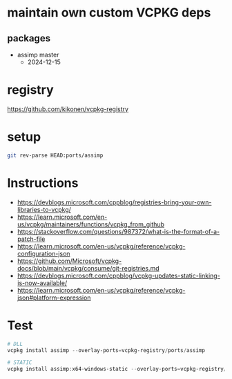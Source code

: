 # maintain own custom VCPKG deps

## packages

- assimp master
  + 2024-12-15

# registry

https://github.com/kikonen/vcpkg-registry


# setup

```bash
git rev-parse HEAD:ports/assimp
```

# Instructions

- https://devblogs.microsoft.com/cppblog/registries-bring-your-own-libraries-to-vcpkg/
- https://learn.microsoft.com/en-us/vcpkg/maintainers/functions/vcpkg_from_github
- https://stackoverflow.com/questions/987372/what-is-the-format-of-a-patch-file
- https://learn.microsoft.com/en-us/vcpkg/reference/vcpkg-configuration-json
- https://github.com/Microsoft/vcpkg-docs/blob/main/vcpkg/consume/git-registries.md
- https://devblogs.microsoft.com/cppblog/vcpkg-updates-static-linking-is-now-available/
- https://learn.microsoft.com/en-us/vcpkg/reference/vcpkg-json#platform-expression

# Test

```powershell
# DLL
vcpkg install assimp --overlay-ports=vcpkg-registry/ports/assimp

# STATIC
vcpkg install assimp:x64-windows-static --overlay-ports=vcpkg-registry/ports/assimp
```
